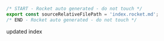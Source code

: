 ```js server
/* START - Rocket auto generated - do not touch */
export const sourceRelativeFilePath = 'index.rocket.md';
/* END - Rocket auto generated - do not touch */
```

updated index
